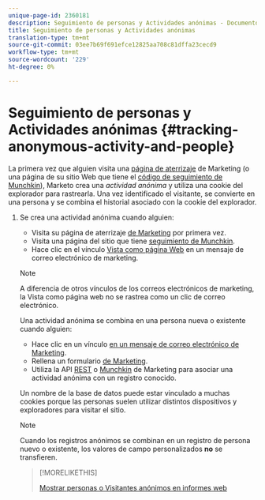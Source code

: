 ```yaml
---
unique-page-id: 2360181
description: Seguimiento de personas y Actividades anónimas - Documentos de marketing - Documentación del producto
title: Seguimiento de personas y Actividades anónimas
translation-type: tm+mt
source-git-commit: 03ee7b69f691efce12825aa708c81dffa23cecd9
workflow-type: tm+mt
source-wordcount: '229'
ht-degree: 0%

---
```



# Seguimiento de personas y Actividades anónimas {#tracking-anonymous-activity-and-people}

La primera vez que alguien visita una [página de aterrizaje](/help/marketo/product-docs/demand-generation/landing-pages/free-form-landing-pages/create-a-free-form-landing-page.md) de Marketing (o una página de su sitio Web que tiene el [código de seguimiento de Munchkin](/help/marketo/product-docs/administration/additional-integrations/add-munchkin-tracking-code-to-your-website.md)), Marketo crea una _actividad anónima_ y utiliza una cookie del explorador para rastrearla. Una vez identificado el visitante, se convierte en una persona y se combina el historial asociado con la cookie del explorador.

1. Se crea una actividad anónima cuando alguien:

   * Visita su página de aterrizaje [de Marketing](/help/marketo/product-docs/demand-generation/landing-pages/free-form-landing-pages/create-a-free-form-landing-page.md) por primera vez.
   * Visita una página del sitio que tiene [seguimiento de Munchkin](/help/marketo/product-docs/administration/additional-integrations/add-munchkin-tracking-code-to-your-website.md).
   * Hace clic en el vínculo [Vista como página Web](/help/marketo/product-docs/email-marketing/general/functions-in-the-editor/add-a-view-as-web-page-link-to-an-email.md) en un mensaje de correo electrónico de marketing.

   >[!NOTE]
   >
   >A diferencia de otros vínculos de los correos electrónicos de marketing, la Vista como página web no se rastrea como un clic de correo electrónico.

   Una actividad anónima se combina en una persona nueva o existente cuando alguien:

   * Hace clic en un vínculo [en un mensaje de correo electrónico de Marketing](/help/marketo/product-docs/email-marketing/general/using-tokens/add-tokens-to-an-email-link.md).
   * Rellena un formulario [de Marketing](/help/marketo/product-docs/demand-generation/forms/creating-a-form/create-a-form.md).
   * Utiliza la API [REST](https://developers.marketo.com/rest-api/lead-database/leads/) o [Munchkin](https://developers.marketo.com/documentation/websites/lead-tracking-munchkin-js/) de Marketing para asociar una actividad anónima con un registro conocido.

   Un nombre de la base de datos puede estar vinculado a muchas cookies porque las personas suelen utilizar distintos dispositivos y exploradores para visitar el sitio.

   >[!NOTE]
   >
   >Cuando los registros anónimos se combinan en un registro de persona nuevo o existente, los valores de campo personalizados **no** se transfieren.

   >[!MORELIKETHIS]
   >
   >[Mostrar personas o Visitantes anónimos en informes web](/help/marketo/product-docs/reporting/basic-reporting/report-activity/display-people-or-anonymous-visitors-in-web-reports.md)
